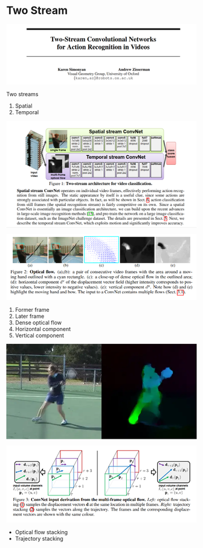 Two Stream
===

![two-stream-cover](imgs/two-stream-cover.png)

Two streams

1. Spatial
2. Temporal

![two-stream-architecture](imgs/two-stream-architecture.png)

![two-stream-optical-flow](imgs/two-stream-optical-flow.png)

1. Former frame
2. Later frame
3. Dense optical flow
4. Horizontal component
5. Vertical component

![two-stream-optical-flow-example](imgs/two-stream-optical-flow-example.webp)

![two-stream-stacking](imgs/two-stream-stacking.png)

- Optical flow stacking
- Trajectory stacking